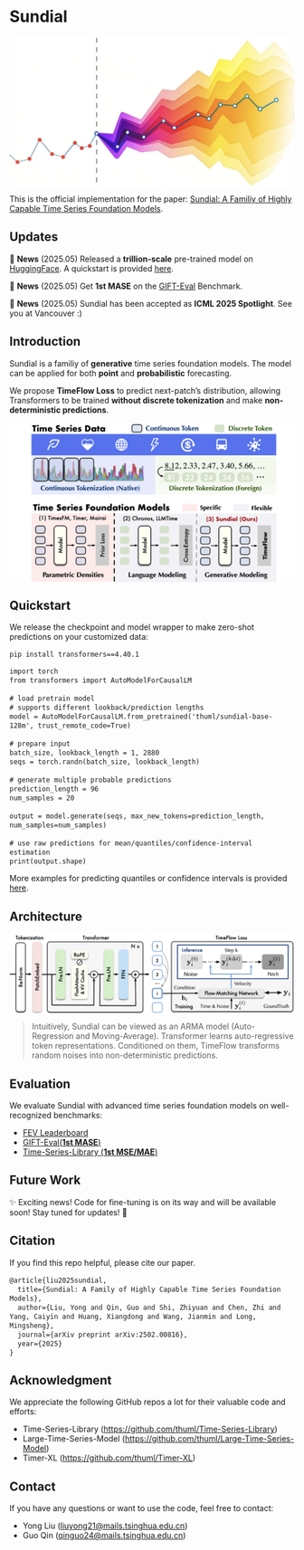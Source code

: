 # Sundial

<p align="center">
<img src="./figures/cover.png" alt="" align=center />
</p>

This is the official implementation for the paper: [Sundial: A Familiy of Highly Capable  Time Series Foundation Models](https://arxiv.org/abs/2502.00]816).

## Updates

:triangular_flag_on_post: **News** (2025.05) Released a **trillion-scale** pre-trained model on [HuggingFace](https://huggingface.co/thuml/sundial-base-128m). A quickstart is provided [here](./example/quickstart_zero_shot.ipynb).

:triangular_flag_on_post: **News** (2025.05) Get **1st MASE** on the [GIFT-Eval](https://huggingface.co/spaces/Salesforce/GIFT-Eval) Benchmark.

:triangular_flag_on_post: **News** (2025.05) Sundial has been accepted as **ICML 2025 Spotlight**. See you at Vancouver :)

## Introduction

Sundial is a familiy of **generative** time series foundation models. The model can be applied for both **point** and **probabilistic** forecasting.


We propose **TimeFlow Loss** to predict next-patch’s distribution, allowing Transformers to be trained **without discrete tokenization** and make **non-deterministic predictions**.

<p align="center">
<img src="./figures/motivation.png" alt="" align=center />
</p>

## Quickstart

We release the checkpoint and model wrapper to make zero-shot predictions on your customized data:

```
pip install transformers==4.40.1
```

```
import torch
from transformers import AutoModelForCausalLM

# load pretrain model
# supports different lookback/prediction lengths
model = AutoModelForCausalLM.from_pretrained('thuml/sundial-base-128m', trust_remote_code=True) 

# prepare input
batch_size, lookback_length = 1, 2880 
seqs = torch.randn(batch_size, lookback_length)

# generate multiple probable predictions
prediction_length = 96 
num_samples = 20

output = model.generate(seqs, max_new_tokens=prediction_length, num_samples=num_samples)

# use raw predictions for mean/quantiles/confidence-interval estimation
print(output.shape) 
```

More examples for predicting quantiles or confidence intervals is provided [here](https://github.com/thuml/Sundial/blob/main/examples/quickstart_zero_shot.ipynb).

## Architecture

<p align="center">
<img src="./figures/arch.png" alt="" align=center />
</p>

> Intuitively, Sundial can be viewed as an ARMA model (Auto-Regression and Moving-Average). Transformer learns auto-regressive token representations. Conditioned on them, TimeFlow transforms random noises into non-deterministic predictions.

## Evaluation

We evaluate Sundial with advanced time series foundation models on well-recognized benchmarks:

- [FEV Leaderboard](./figures/fev_res.png)
- [GIFT-Eval(**1st MASE**)](./figures/gift_res.png)
- [Time-Series-Library (**1st MSE/MAE**)](./figures/tslib_res.png)

## Future Work

✨ Exciting news! Code for fine-tuning is on its way and will be available soon! Stay tuned for updates! 🚀

## Citation

If you find this repo helpful, please cite our paper. 


```
@article{liu2025sundial,
  title={Sundial: A Family of Highly Capable Time Series Foundation Models},
  author={Liu, Yong and Qin, Guo and Shi, Zhiyuan and Chen, Zhi and Yang, Caiyin and Huang, Xiangdong and Wang, Jianmin and Long, Mingsheng},
  journal={arXiv preprint arXiv:2502.00816},
  year={2025}
}
```

## Acknowledgment

We appreciate the following GitHub repos a lot for their valuable code and efforts:

- Time-Series-Library (https://github.com/thuml/Time-Series-Library)
- Large-Time-Series-Model (https://github.com/thuml/Large-Time-Series-Model)
- Timer-XL (https://github.com/thuml/Timer-XL)

## Contact

If you have any questions or want to use the code, feel free to contact:

* Yong Liu (liuyong21@mails.tsinghua.edu.cn)
* Guo Qin (qinguo24@mails.tsinghua.edu.cn)
